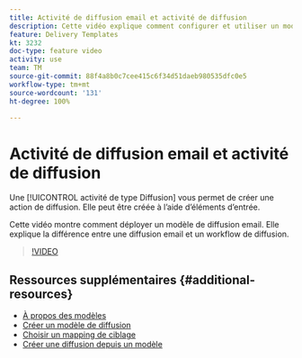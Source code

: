 ```yaml
---
title: Activité de diffusion email et activité de diffusion
description: Cette vidéo explique comment configurer et utiliser un modèle de diffusion.
feature: Delivery Templates
kt: 3232
doc-type: feature video
activity: use
team: TM
source-git-commit: 88f4a8b0c7cee415c6f34d51daeb980535dfc0e5
workflow-type: tm+mt
source-wordcount: '131'
ht-degree: 100%

---
```



# Activité de diffusion email et activité de diffusion

Une [!UICONTROL activité de type Diffusion] vous permet de créer une action de diffusion. Elle peut être créée à l’aide d’éléments d’entrée.

Cette vidéo montre comment déployer un modèle de diffusion email. Elle explique la différence entre une diffusion email et un workflow de diffusion.

>[!VIDEO](https://video.tv.adobe.com/v/24065?quality=12)

## Ressources supplémentaires {#additional-resources}

* [À propos des modèles](https://docs.adobe.com/content/help/fr-FR/campaign-classic/using/sending-messages/using-delivery-templates/about-templates.html)
* [Créer un modèle de diffusion](https://docs.adobe.com/content/help/fr-FR/campaign-classic/using/sending-messages/using-delivery-templates/creating-a-delivery-template.html)
* [Choisir un mapping de ciblage](https://docs.adobe.com/content/help/fr-FR/campaign-classic/using/sending-messages/using-delivery-templates/selecting-a-target-mapping.html)
* [Créer une diffusion depuis un modèle](https://docs.adobe.com/content/help/fr-FR/campaign-classic/using/sending-messages/using-delivery-templates/creating-a-delivery-from-a-template.html)

